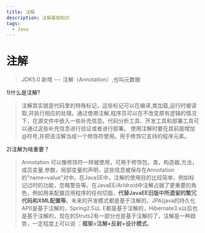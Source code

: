 ```yaml
---
title: 注解
description: 注解基础知识
tags:
  - Java
---
```


# 注解

> JDK5.0 新增 ---  注解（Annotation）,也叫元数据

1)什么是注解?

> 注解其实就是代码里的特殊标记，这些标记可以在编译,类加载,运行时被读取,并执行相应的处理。通过使用注解,程序员可以在不改变原有逻辑的情况下，在源文件中嵌入一些补充信息。代码分析工具、开发工具和部署工具可以通过这些补充信息进行验证或者进行部署。
> 使用注解时要在其前面增加@符号,并把该注解当成一个修饰符使用。用于修饰它支持的程序元素。

2)注解为啥重要？

> Annotation 可以像修饰符一样被使用，可用于修饰包，类，构造器,方法，成员变量,参数，局部变量的声明，这些信息被保存在Annotation的"name=value"对中。在JavaSE中，注解的使用目的比较简单，例如标记过时的功能，忽略警告等。在JavaEE/ArIdroid中注解占据了更重要的角色，例如用来配置应用程序的任何切面，**代替JavaEE旧版中所遗留的繁冗代码和XML配置等**。未来的开发模式都是基于注解的，JPA(java的持久化API)是基于注解的，Spring2.5以. E都是基于注解的，Hibernate3.x以后也是基于注解的，现在的Struts2有一部分也是基于注解的了，注解是一种趋势，一定程度上可以说 ：**框架=注解+反射+设计模式**。